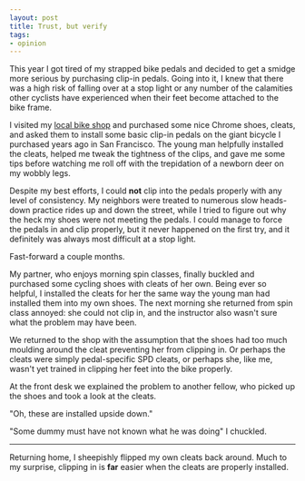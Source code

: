 ```yaml
---
layout: post
title: Trust, but verify
tags:
- opinion
---
```


This year I got tired of my strapped bike pedals and decided to get a
smidge more serious by purchasing clip-in pedals. Going into it, I knew that
there was a high risk of falling over at a stop light or any number of the
calamities other cyclists have experienced when their feet become attached to
the bike frame.

I visited my [local bike shop](https://www.bikepeddlersantarosa.com/) and
purchased some nice Chrome shoes, cleats, and asked them to install some basic
clip-in pedals on the giant bicycle I purchased years ago in San Francisco.
The young man helpfully installed the cleats, helped me tweak the tightness
of the clips, and gave me some tips before watching me roll off with the
trepidation of a newborn deer on my wobbly legs.

Despite my best efforts, I could **not** clip into the pedals properly with any
level of consistency. My neighbors were treated to numerous slow heads-down
practice rides up and down the street, while I tried to figure out why the heck
my shoes were not meeting the pedals. I could manage to force the pedals in and
clip properly, but it never happened on the first try, and it definitely was
always most difficult at a stop light.


Fast-forward a couple months.


My partner, who enjoys morning spin classes, finally buckled and purchased some
cycling shoes with cleats of her own. Being ever so helpful, I installed the
cleats for her the same way the young man had installed them into my own shoes.
The next morning she returned from spin class annoyed: she could not clip in, and the
instructor also wasn't sure what the problem may have been.

We returned to the shop with the assumption that the shoes had too much
moulding around the cleat preventing her from clipping in. Or perhaps the
cleats were simply pedal-specific SPD cleats, or perhaps she, like me, wasn't
yet trained in clipping her feet into the bike properly.

At the front desk we explained the problem to another fellow, who picked up the
shoes and took a look at the cleats.

"Oh, these are installed upside down."

"Some dummy must have not known what he was doing" I chuckled.

---

Returning home, I sheepishly flipped my own cleats back around. Much to my
surprise, clipping in is **far** easier when the cleats are properly installed. 
